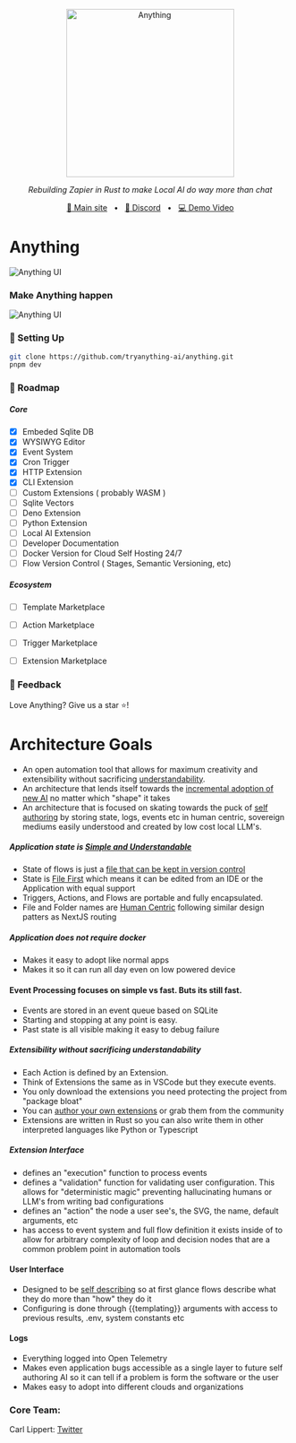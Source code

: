 <p align="center">
  <img src="https://github.com/tryanything-ai/anything/blob/main/apps/web/public/magic_3po.webp" height="300" alt="Anything" />
</p>
<p align="center">
  <em>Rebuilding Zapier in Rust to make Local AI do way more than chat</em>
</p>

<p align="center">
<a href="https://www.tryanything.xyz/">🔗 Main site</a>
<span>&nbsp;&nbsp;•&nbsp;&nbsp;</span>
<a href="https://discord.gg/95pNMNGW7c">💬 Discord</a>
<span>&nbsp;&nbsp;•&nbsp;&nbsp;</span>
<a href="https://www.loom.com/share/c71dc4d5a07c4424b3f6d5bbe218549f?sid=6eb7eb8c-4acd-44e2-ae4e-d9563d1a376a">💻 Demo Video</a>
</p>

# Anything


![Anything UI](https://raw.githubusercontent.com/tryanything-ai/anything/main/assets/anything_dnd_sept_11.gif)

### Make Anything happen

![Anything UI](https://raw.githubusercontent.com/tryanything-ai/anything/main/assets/anything_sept_11.gif)


### 🔧 Setting Up
```bash
git clone https://github.com/tryanything-ai/anything.git
pnpm dev
```



### 🤖 Roadmap

##### Core 
- [x] Embeded Sqlite DB
- [x] WYSIWYG Editor
- [x] Event System
- [x] Cron Trigger
- [x] HTTP Extension
- [x] CLI Extension
- [ ] Custom Extensions ( probably WASM )
- [ ] Sqlite Vectors 
- [ ] Deno Extension
- [ ] Python Extension
- [ ] Local AI Extension
- [ ] Developer Documentation
- [ ] Docker Version for Cloud Self Hosting 24/7
- [ ] Flow Version Control ( Stages, Semantic Versioning, etc)

##### Ecosystem 
- [ ] Template Marketplace
- [ ] Action Marketplace
- [ ] Trigger Marketplace
- [ ] Extension Marketplace


### 💌 Feedback

Love Anything? Give us a star ⭐️!

# Architecture Goals

- An open automation tool that allows for maximum creativity and extensibility without sacrificing <ins>understandability</ins>. 
- An architecture that lends itself towards the <ins>incremental adoption of new AI</ins> no matter which "shape" it takes
- An architecture that is focused on skating towards the puck of <ins>self authoring</ins> by storing state, logs, events etc in human centric, sovereign mediums easily understood and created by low cost local LLM's. 

##### Application state is <ins>Simple and Understandable</ins>
- State of flows is just a <ins>file<ins> that can be kept in <ins>version control</ins>
- State is <ins>File First</ins> which means it can be edited from an IDE or the Application with equal support
- Triggers, Actions, and Flows are portable and fully encapsulated.
- File and Folder names are <ins>Human Centric</ins> following similar design patters as NextJS routing

##### Application does not require docker
- Makes it easy to adopt like normal apps
- Makes it so it can run all day even on low powered device

#### Event Processing focuses on simple vs fast. Buts its still fast. 
- Events are stored in an event queue based on SQLite
- Starting and stopping at any point is easy.
- Past state is all visible making it easy to debug failure

##### Extensibility without sacrificing understandability
- Each Action is defined by an Extension.
- Think of Extensions the same as in VSCode but they execute events.
- You only download the extensions you need protecting the project from "package bloat"
- You can <ins>author your own extensions</ins> or grab them from the community
- Extensions are written in Rust so you can also write them in other interpreted languages like Python or Typescript

##### Extension Interface
- defines an "execution" function to process events
- defines a "validation" function for validating user configuration. This allows for "deterministic magic" preventing hallucinating humans or LLM's from writing bad configurations
- defines an "action" the node a user see's, the SVG, the name, default arguments, etc
- has access to event system and full flow definition it exists inside of to allow for arbitrary complexity of loop and decision nodes that are a common problem point in automation tools

#### User Interface
- Designed to be <ins>self describing</ins> so at first glance flows describe what they do more than "how" they do it
- Configuring is done through {{templating}} arguments with access to previous results, .env, system constants etc

#### Logs
- Everything logged into Open Telemetry
- Makes even application bugs accessible as a single layer to future self authoring AI so it can tell if a problem is form the software or the user
- Makes easy to adopt into different clouds and organizations


### Core Team:

Carl Lippert: [Twitter](https://twitter.com/carllippert)
